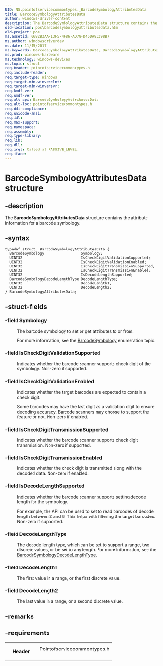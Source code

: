 ```yaml
---
UID: NS.pointofservicecommontypes._BarcodeSymbologyAttributesData
title: BarcodeSymbologyAttributesData
author: windows-driver-content
description: The BarcodeSymbologyAttributesData structure contains the attribute information for a barcode symbology.
old-location: pos\barcodesymbologyattributesdata.htm
old-project: pos
ms.assetid: 0682B3AA-13F5-4686-AD78-D45DA85398B7
ms.author: windowsdriverdev
ms.date: 11/15/2017
ms.keywords: BarcodeSymbologyAttributesData, BarcodeSymbologyAttributesData
ms.prod: windows-hardware
ms.technology: windows-devices
ms.topic: struct
req.header: pointofservicecommontypes.h
req.include-header: 
req.target-type: Windows
req.target-min-winverclnt: 
req.target-min-winversvr: 
req.kmdf-ver: 
req.umdf-ver: 
req.alt-api: BarcodeSymbologyAttributesData
req.alt-loc: pointofservicecommontypes.h
req.ddi-compliance: 
req.unicode-ansi: 
req.idl: 
req.max-support: 
req.namespace: 
req.assembly: 
req.type-library: 
req.lib: 
req.dll: 
req.irql: Called at PASSIVE_LEVEL.
req.iface: 
---
```


# BarcodeSymbologyAttributesData structure



## -description
<p>The <b>BarcodeSymbologyAttributesData</b> structure contains the attribute information  for a barcode symbology.</p>


## -syntax

````
typedef struct _BarcodeSymbologyAttributesData {
  BarcodeSymbology                 Symbology;
  UINT32                           IsCheckDigitValidationSupported;
  UINT32                           IsCheckDigitValidationEnabled;
  UINT32                           IsCheckDigitTransmissionSupported;
  UINT32                           IsCheckDigitTransmissionEnabled;
  UINT32                           IsDecodeLengthSupported;
  BarcodeSymbologyDecodeLengthType DecodeLengthType;
  UINT32                           DecodeLength1;
  UINT32                           DecodeLength2;
} BarcodeSymbologyAttributesData;
````


## -struct-fields
<dl>

### -field <b>Symbology</b>

<dd>
<p>The barcode symbology  to set or get attributes to or from.</p>
<p>For more information, see the <a href="https://msdn.microsoft.com/library/windows/hardware/dn757474">BarcodeSymbology</a> enumeration topic.</p>
</dd>

### -field <b>IsCheckDigitValidationSupported</b>

<dd>
<p>Indicates whether the barcode scanner supports check digit of the symbology. Non-zero if supported.</p>
</dd>

### -field <b>IsCheckDigitValidationEnabled</b>

<dd>
<p>Indicates whether the target barcodes are expected to contain a check digit.</p>
<p>Some barcodes may have the last digit as a validation digit to ensure  decoding accuracy.  Barcode scanners may choose to support the feature or not. Non-zero if enabled.</p>
</dd>

### -field <b>IsCheckDigitTransmissionSupported</b>

<dd>
<p>Indicates whether the barcode scanner supports check digit transmission. Non-zero if supported.</p>
</dd>

### -field <b>IsCheckDigitTransmissionEnabled</b>

<dd>
<p>Indicates whether the check digit is transmitted along with the decoded data. Non-zero if enabled.</p>
</dd>

### -field <b>IsDecodeLengthSupported</b>

<dd>
<p>Indicates whether the barcode scanner supports setting decode length for the symbology.</p>
<p>For example, the API can be used to set to read barcodes of decode length between 2 and 8.  This helps with filtering the target barcodes. Non-zero if supported.</p>
</dd>

### -field <b>DecodeLengthType</b>

<dd>
<p> The decode length type, which can be set to support a range, two discrete values, or be set to any length.
 For more information, see the <a href="..\pointofservicecommontypes\ne-pointofservicecommontypes--barcodesymbologydecodelengthtype.md">BarcodeSymbologyDecodeLengthType</a>.</p>
</dd>

### -field <b>DecodeLength1</b>

<dd>
<p>The first  value in a range, or the  first  discrete value.</p>
</dd>

### -field <b>DecodeLength2</b>

<dd>
<p>The last value in a range, or a second discrete value.</p>
</dd>
</dl>

## -remarks


## -requirements
<table>
<tr>
<th width="30%">
<p>Header</p>
</th>
<td width="70%">
<dl>
<dt>Pointofservicecommontypes.h</dt>
</dl>
</td>
</tr>
</table>